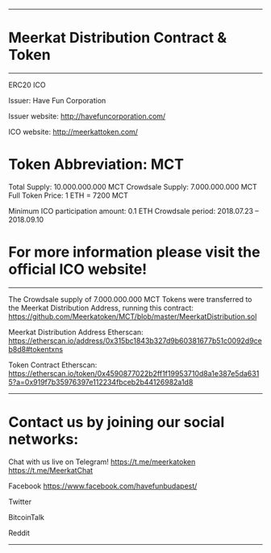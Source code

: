 ______________________________________________________________________________________________________________________________
# Meerkat Distribution Contract & Token 
______________________________________________________________________________________________________________________________

ERC20 ICO 

Issuer: Have Fun Corporation

Issuer website: http://havefuncorporation.com/

ICO website: http://meerkattoken.com/

# Token Abbreviation: MCT

Total Supply: 10.000.000.000 MCT
Crowdsale Supply: 7.000.000.000 MCT
Full Token Price: 1 ETH = 7200 MCT

Minimum ICO participation amount: 0.1 ETH
Crowdsale period: 2018.07.23 – 2018.09.10 

# For more information please visit the official ICO website!

______________________________________________________________________________________________________________________________

The Crowdsale supply of 7.000.000.000 MCT Tokens were transferred to the Meerkat Distribution Address, running this contract:
https://github.com/Meerkatoken/MCT/blob/master/MeerkatDistribution.sol

Meerkat Distribution Address Etherscan: 
https://etherscan.io/address/0x315bc1843b327d9b60381677b51c0092d9ceb8d8#tokentxns

Token Contract Etherscan:
https://etherscan.io/token/0x4590877022b2ff1f19953710d8a1e387e5da6315?a=0x919f7b35976397e112234fbceb2b44126982a1d8

______________________________________________________________________________________________________________________________

# Contact us by joining our social networks:

Chat with us live on Telegram!
https://t.me/meerkatoken
https://t.me/MeerkatChat

Facebook 
https://www.facebook.com/havefunbudapest/

Twitter

BitcoinTalk

Reddit

______________________________________________________________________________________________________________________________

